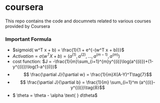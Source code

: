 # coursera
This repo contains the code and documnets related to various courses provided by Coursera 

### Important Formula
 * $sigmoid( w^T x + b) = \frac{1}{1 + e^{-(w^T x + b)}}$
 * $Activation = \sigma(w^T X + b) = (a^{(1)}, a^{(2)}, ..., a^{(m-1)}, a^{(m)})$
 * cost function: $J = -\frac{1}{m}\sum_{i=1}^{m}y^{(i)}\log(a^{(i)})+(1-y^{(i)})\log(1-a^{(i)})$
 * $$ \frac{\partial J}{\partial w} = \frac{1}{m}X(A-Y)^T\tag{7}$$
 * $$ \frac{\partial J}{\partial b} = \frac{1}{m} \sum_{i=1}^m (a^{(i)}-y^{(i)})\tag{8}$$
 * $ \theta = \theta - \alpha \text{ } d\theta$ 